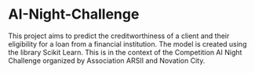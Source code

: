 # AI-Night-Challenge
This project aims to predict the creditworthiness of a client and their eligibility for a loan from a financial institution.
The model is created using the library Scikit Learn.
This is in the context of the Competition AI Night Challenge organized by Association ARSII and Novation City.
